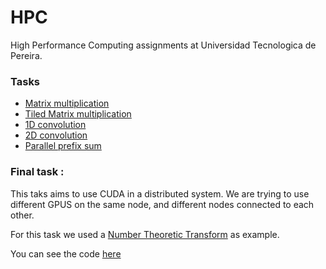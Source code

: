 # HPC
High Performance Computing assignments at Universidad Tecnologica de Pereira.


### Tasks

- [Matrix multiplication](https://github.com/pin3da/HPC/tree/master/matrix_mult)
- [Tiled Matrix multiplication](https://github.com/pin3da/HPC/tree/master/matrix_mult_tiled)
- [1D convolution](https://github.com/pin3da/HPC/tree/master/convolution1D)
- [2D convolution](https://github.com/pin3da/HPC/tree/master/convolution2D)
- [Parallel prefix sum](https://github.com/pin3da/HPC/tree/master/prefix_sum)


### Final task :

This taks aims to use CUDA in a distributed system. We are trying to use different GPUS on the same node, and different nodes connected to each other.

For this task we used a [Number Theoretic Transform](http://en.wikipedia.org/wiki/Discrete_Fourier_transform_%28general%29#Number-theoretic_transform) as example.

You can see the code [here](https://github.com/pin3da/HPC/tree/master/final_task)
